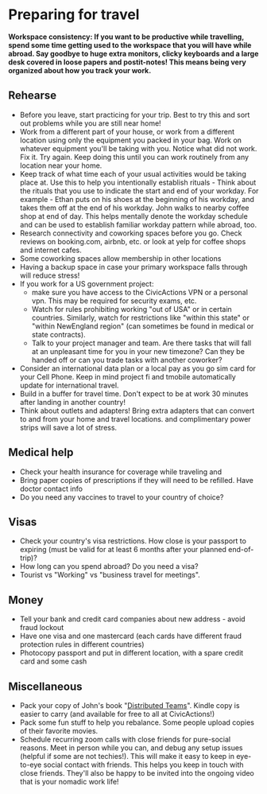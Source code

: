 # Preparing for travel

**Workspace consistency: If you want to be productive while travelling, spend some time getting used to the workspace that you will have while abroad. Say goodbye to huge extra monitors, clicky keyboards and a large desk covered in loose papers and postit-notes! This means being very organized about how you track your work.**

## Rehearse

*   Before you leave, start practicing for your trip. Best to try this and sort out problems while you are still near home!
*   Work from a different part of your house, or work from a different location using only the equipment you packed in your bag. Work on whatever equipment you'll be taking with you. Notice what did not work. Fix it. Try again. Keep doing this until you can work routinely from any location near your home.
*   Keep track of what time each of your usual activities would be taking place at. Use this to help you intentionally establish rituals - Think about the rituals that you use to indicate the start and end of your workday. For example - Ethan puts on his shoes at the beginning of his workday, and takes them off at the end of his workday. John walks to nearby coffee shop at end of day. This helps mentally denote the workday schedule and can be used to establish familiar workday pattern while abroad, too.
*   Research connectivity and coworking spaces before you go. Check reviews on booking.com, airbnb, etc. or look at yelp for coffee shops and internet cafes.
*   Some coworking spaces allow membership in other locations
*   Having a backup space in case your primary workspace falls through will reduce stress!
*   If you work for a US government project:
    *   make sure you have access to the CivicActions VPN or a personal vpn. This may be required for security exams, etc.
    *   Watch for rules prohibiting working "out of USA" or in certain countries. Similarly, watch for restrictions like "within this state" or "within NewEngland region" (can sometimes be found in medical or state contracts).
    *   Talk to your project manager and team. Are there tasks that will fall at an unpleasant time for you in your new timezone? Can they be handed off or can you trade tasks with another coworker?
*   Consider an international data plan or a local pay as you go sim card for your Cell Phone. Keep in mind project fi and tmobile automatically update for international travel.
*   Build in a buffer for travel time. Don't expect to be at work 30 minutes after landing in another country!
*   Think about outlets and adapters! Bring extra adapters that can convert to and from your home and travel locations. and complimentary power strips will save a lot of stress.

## Medical help

*   Check your health insurance for coverage while traveling and
*   Bring paper copies of prescriptions if they will need to be refilled. Have doctor contact info
*   Do you need any vaccines to travel to your country of choice?

## Visas

*   Check your country's visa restrictions. How close is your passport to expiring (must be valid for at least 6 months after your planned end-of-trip)?
*   How long can you spend abroad? Do you need a visa?
*   Tourist vs "Working" vs "business travel for meetings".

## Money

*   Tell your bank and credit card companies about new address - avoid fraud lockout
*   Have one visa and one mastercard (each cards have different fraud protection rules in different countries)
*   Photocopy passport and put in different location, with a spare credit card and some cash

## Miscellaneous

*   Pack your copy of John's book "[Distributed Teams](https://www.amazon.com/Distributed-Teams-Practice-Together-Physically/dp/1732254907)". Kindle copy is easier to carry (and available for free to all at CivicActions!)
*   Pack some fun stuff to help you rebalance. Some people upload copies of their favorite movies.
*   Schedule recurring zoom calls with close friends for pure-social reasons. Meet in person while you can, and debug any setup issues (helpful if some are not techies!). This will make it easy to keep in eye-to-eye social contact with friends. This helps you keep in touch with close friends. They'll also be happy to be invited into the ongoing video that is your nomadic work life!
